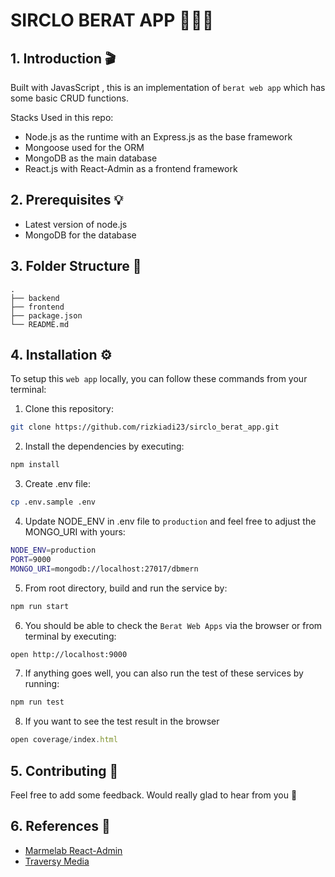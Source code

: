 # SIRCLO BERAT APP 🏋🏻‍♀️

## 1. Introduction 🎬

Built with JavasScript , this is an implementation of `berat web app` which has some basic CRUD functions.

Stacks Used in this repo:

- Node.js as the runtime with an Express.js as the base framework
- Mongoose used for the ORM
- MongoDB as the main database
- React.js with React-Admin as a frontend framework

## 2. Prerequisites 💡

- Latest version of node.js
- MongoDB for the database

## 3. Folder Structure 📂

```
.
├── backend
├── frontend
├── package.json
└── README.md
```

## 4. Installation ⚙️

To setup this `web app` locally, you can follow these commands from your terminal:

1. Clone this repository:

```bash
git clone https://github.com/rizkiadi23/sirclo_berat_app.git
```

2. Install the dependencies by executing:

```bash
npm install
```

3. Create .env file:

```bash
cp .env.sample .env
```

4. Update NODE_ENV in .env file to `production` and feel free to adjust the MONGO_URI with yours:

```bash
NODE_ENV=production
PORT=9000
MONGO_URI=mongodb://localhost:27017/dbmern
```

5. From root directory, build and run the service by:

```bash
npm run start
```

6. You should be able to check the `Berat Web Apps` via the browser or from terminal by executing:

```bash
open http://localhost:9000
```

7. If anything goes well, you can also run the test of these services by running:

```bash
npm run test
```

8. If you want to see the test result in the browser

```javascript
open coverage/index.html
```

## 5. Contributing 📝

Feel free to add some feedback. Would really glad to hear from you 🥳

## 6. References 🚀

- [Marmelab React-Admin](http://marmelab.com/react-admin)
- [Traversy Media](https://www.youtube.com/c/TraversyMedia)

